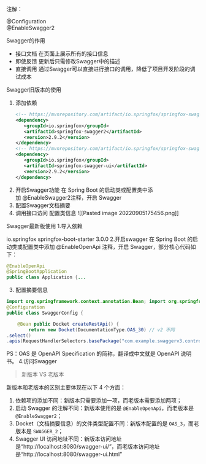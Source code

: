 注解：

@Configuration  
@EnableSwagger2

Swagger的作用
+ 接口文档 在页面上展示所有的接口信息
+ 即使反馈 更新后只需修改Swagger中的描述
+ 直接调用 通过Swagger可以直接进行接口的调用，降低了项目开发阶段的调试成本

Swagger旧版本的使用
1. 添加依赖
	``` xml
   <!-- https://mvnrepository.com/artifact/io.springfox/springfox-swagger2 --> 
   <dependency> 
	   <groupId>io.springfox</groupId> 
	   <artifactId>springfox-swagger2</artifactId> 
	   <version>2.9.2</version> 
   </dependency> 
   <!-- https://mvnrepository.com/artifact/io.springfox/springfox-swagger-ui --> 
   <dependency> 
	   <groupId>io.springfox</groupId> 
	   <artifactId>springfox-swagger-ui</artifactId> 
	   <version>2.9.2</version> 
	</dependency>
	```
2. 开启Swagger功能
   在 Spring Boot 的启动类或配置类中添加 @EnableSwagger2注释，开启 Swagger
3. 配置Swagger文档摘要
4. 调用接口访问
配置类信息
![[Pasted image 20220905175456.png]]

Swagger最新版使用
1.导入依赖
<!-- https://mvnrepository.com/artifact/io.springfox/springfox-boot-starter --> 
<dependency> 
	<groupId>io.springfox</groupId> <artifactId>springfox-boot-starter</artifactId> <version>3.0.0</version>
</dependency>
2.开启swagger
在 Spring Boot 的启动类或配置类中添加 @EnableOpenApi 注释，开启 Swagger，部分核心代码如下：

```Java
@EnableOpenApi
@SpringBootApplication
public class Application {...
```
3. 配置摘要信息
```java
import org.springframework.context.annotation.Bean; import org.springframework.context.annotation.Configuration; import springfox.documentation.builders.RequestHandlerSelectors; import springfox.documentation.oas.annotations.EnableOpenApi; import springfox.documentation.spi.DocumentationType; import springfox.documentation.spring.web.plugins.Docket; 
@Configuration 
public class SwaggerConfig { 

	@Bean public Docket createRestApi() { 
		return new Docket(DocumentationType.OAS_30) // v2 不同 
.select() 
.apis(RequestHandlerSelectors.basePackage("com.example.swaggerv3.controller")) // 设置扫描路径 .build(); } }
```
PS：OAS 是 OpenAPI Specification 的简称，翻译成中文就是 OpenAPI 说明书。
4.访问Swagger

> 新版本 VS 老版本

新版本和老版本的区别主要体现在以下 4 个方面：
1.  依赖项的添加不同：新版本只需要添加一项，而老版本需要添加两项；
2.  启动 Swagger 的注解不同：新版本使用的是 `@EnableOpenApi`，而老版本是 `@EnableSwagger2`；
3.  Docket（文档摘要信息）的文件类型配置不同：新版本配置的是 `OAS_3`，而老版本是 `SWAGGER_2`；
4.  Swagger UI 访问地址不同：新版本访问地址是“http://localhost:8080/swagger-ui/”，而老版本访问地址是“http://localhost:8080/swagger-ui.html”

  
  